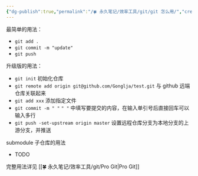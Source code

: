 ```yaml
---
{"dg-publish":true,"permalink":"/🍀 永久笔记/效率工具/git/git 怎么用/","created":"2023/03/06 13:49:32","updated":"2023/03/07 13:17:34"}
---
```



最简单的用法：

- `git add .`
- `git commit -m "update"`
- `git push`

升级版的用法：

- `git init` 初始化仓库
- `git remote add origin git@github.com/Gonglja/test.git` 与 github 远端仓库关联起来
- `git add xxx` 添加指定文件
- `git commit -m " "` `" "` 中填写要提交的内容，在输入单引号后直接回车可以输入多行
- `git push -set-upstream origin master` 设置远程仓库分支为本地分支的上游分支，并推送

submodule 子仓库的用法

- TODO

完整用法详见 [[🍀 永久笔记/效率工具/git/Pro Git\|Pro Git]]